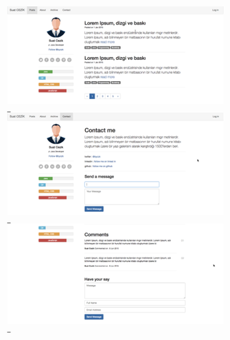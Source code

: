 
<div>
<div>
<a href="https://github.com/suatcezik/basicblog/blob/master/ekran_goruntuleri/1-posts.png?raw=true" ><img src="https://github.com/suatcezik/basicblog/blob/master/ekran_goruntuleri/1-posts.png?raw=true" />&nbsp;&nbsp;</a>
</div>
<div>
<a href="https://github.com/suatcezik/basicblog/blob/master/ekran_goruntuleri/2-contact.png?raw=true" ><img src="https://github.com/suatcezik/basicblog/blob/master/ekran_goruntuleri/2-contact.png?raw=true" />&nbsp;&nbsp;</a>
</div>
<div>
<a href="https://github.com/suatcezik/basicblog/blob/master/ekran_goruntuleri/3-post.png?raw=true" ><img src="https://github.com/suatcezik/basicblog/blob/master/ekran_goruntuleri/3-post.png?raw=true" />&nbsp;&nbsp;</a>
</div>
</div>

